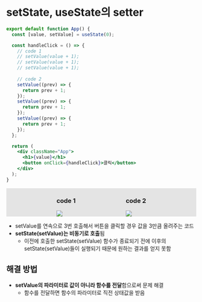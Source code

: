 # setState, useState의 setter

```jsx
export default function App() {
  const [value, setValue] = useState(0);

  const handleClick = () => {
    // code 1
    // setValue(value + 1);
    // setValue(value + 1);
    // setValue(value + 1);
      
    // code 2
    setValue((prev) => {
      return prev + 1;
    });
    setValue((prev) => {
      return prev + 1;
    });
    setValue((prev) => {
      return prev + 1;
    });
  };

  return (
    <div className="App">
      <h1>{value}</h1>
      <button onClick={handleClick}>클릭</button>
    </div>
  );
}
```

<div style="display:flex; justify-content:space-evenly; background-color:#E4E4E4">
    <div>
        <h3>code 1</h3>
	    <img style="max-width:100%;" src="https://imgur.com/ZVaEFWH.gif" />
    </div>
	<div>
        <h3>code 2</h3>
    	<img style="max-width:100%;" src="https://imgur.com/UddRhzH.gif" />
    </div>
</div>

- setValue를 연속으로 3번 호출해서 버튼을 클릭할 경우 값을 3만큼 올려주는 코드
- **setState(setValue)는 비동기로 호출**됨
  - 이전에 호출한 setState(setValue) 함수가 종료되기 전에 이후의 setState(setValue)들이 실행되기 때문에 원하는 결과를 얻지 못함



## 해결 방법

- **setValue의 파라미터로 값이 아니라 함수를 전달**함으로써 문제 해결
  - 함수를 전달하면 함수의 파라미터로 직전 상태값을 받음

